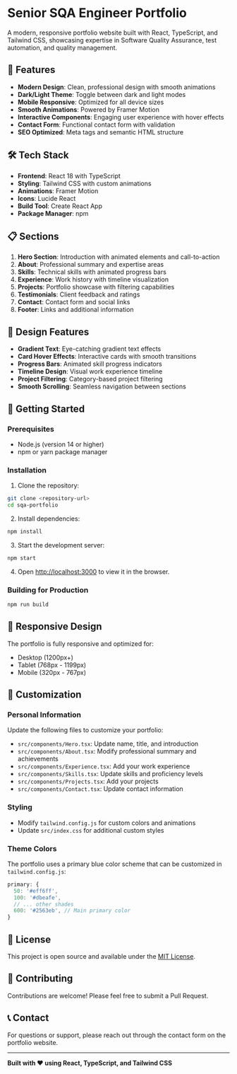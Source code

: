 # Senior SQA Engineer Portfolio

A modern, responsive portfolio website built with React, TypeScript, and Tailwind CSS, showcasing expertise in Software Quality Assurance, test automation, and quality management.

## 🚀 Features

- **Modern Design**: Clean, professional design with smooth animations
- **Dark/Light Theme**: Toggle between dark and light modes
- **Mobile Responsive**: Optimized for all device sizes
- **Smooth Animations**: Powered by Framer Motion
- **Interactive Components**: Engaging user experience with hover effects
- **Contact Form**: Functional contact form with validation
- **SEO Optimized**: Meta tags and semantic HTML structure

## 🛠️ Tech Stack

- **Frontend**: React 18 with TypeScript
- **Styling**: Tailwind CSS with custom animations
- **Animations**: Framer Motion
- **Icons**: Lucide React
- **Build Tool**: Create React App
- **Package Manager**: npm

## 📋 Sections

1. **Hero Section**: Introduction with animated elements and call-to-action
2. **About**: Professional summary and expertise areas
3. **Skills**: Technical skills with animated progress bars
4. **Experience**: Work history with timeline visualization
5. **Projects**: Portfolio showcase with filtering capabilities
6. **Testimonials**: Client feedback and ratings
7. **Contact**: Contact form and social links
8. **Footer**: Links and additional information

## 🎨 Design Features

- **Gradient Text**: Eye-catching gradient text effects
- **Card Hover Effects**: Interactive cards with smooth transitions
- **Progress Bars**: Animated skill progress indicators
- **Timeline Design**: Visual work experience timeline
- **Project Filtering**: Category-based project filtering
- **Smooth Scrolling**: Seamless navigation between sections

## 🚀 Getting Started

### Prerequisites

- Node.js (version 14 or higher)
- npm or yarn package manager

### Installation

1. Clone the repository:
```bash
git clone <repository-url>
cd sqa-portfolio
```

2. Install dependencies:
```bash
npm install
```

3. Start the development server:
```bash
npm start
```

4. Open [http://localhost:3000](http://localhost:3000) to view it in the browser.

### Building for Production

```bash
npm run build
```

## 📱 Responsive Design

The portfolio is fully responsive and optimized for:
- Desktop (1200px+)
- Tablet (768px - 1199px)
- Mobile (320px - 767px)

## 🎯 Customization

### Personal Information
Update the following files to customize your portfolio:

- `src/components/Hero.tsx`: Update name, title, and introduction
- `src/components/About.tsx`: Modify professional summary and achievements
- `src/components/Experience.tsx`: Add your work experience
- `src/components/Skills.tsx`: Update skills and proficiency levels
- `src/components/Projects.tsx`: Add your projects
- `src/components/Contact.tsx`: Update contact information

### Styling
- Modify `tailwind.config.js` for custom colors and animations
- Update `src/index.css` for additional custom styles

### Theme Colors
The portfolio uses a primary blue color scheme that can be customized in `tailwind.config.js`:

```javascript
primary: {
  50: '#eff6ff',
  100: '#dbeafe',
  // ... other shades
  600: '#2563eb', // Main primary color
}
```

## 📄 License

This project is open source and available under the [MIT License](LICENSE).

## 🤝 Contributing

Contributions are welcome! Please feel free to submit a Pull Request.

## 📞 Contact

For questions or support, please reach out through the contact form on the portfolio website.

---

**Built with ❤️ using React, TypeScript, and Tailwind CSS** 